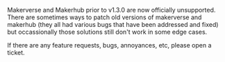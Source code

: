 Makerverse and Makerhub prior to v1.3.0  are now officially unsupported. There are sometimes ways to patch old versions of makerverse and makerhub (they all had various bugs that have been addressed and fixed) but occassionally those solutions still don't work in some edge cases.

If there are any feature requests, bugs, annoyances, etc,  please open a ticket. 

